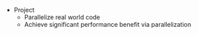 - Project
   - Parallelize real world code
   - Achieve significant performance benefit via parallelization

